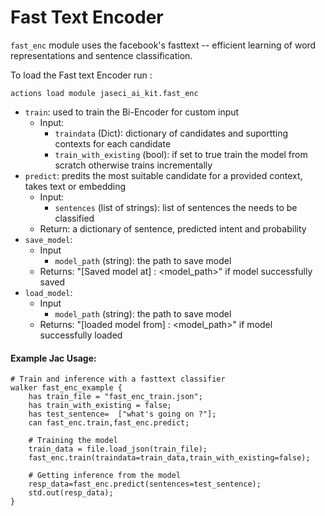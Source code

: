
# Fast Text Encoder
`fast_enc` module uses the facebook's fasttext -- efficient learning of word representations and sentence classification.



To load the Fast text Encoder run :

```
actions load module jaseci_ai_kit.fast_enc
```

* `train`: used to train the Bi-Encoder for custom input
    * Input:
        * `traindata` (Dict): dictionary of candidates and suportting contexts for each candidate
        * `train_with_existing` (bool): if set to true train the model from scratch otherwise trains incrementally
* `predict`: predits the most suitable candidate for a provided context, takes text or embedding
    * Input:
        * `sentences` (list of strings): list of sentences the needs to be classified
    * Return: a dictionary of sentence, predicted intent and probability
* `save_model`:
    * Input
        * `model_path` (string): the path to save model
    * Returns: "[Saved model at] : <model_path>" if model successfully saved
* `load_model`:
    * Input
        * `model_path` (string): the path to save model
    * Returns: "[loaded model from] : <model_path>" if model successfully loaded
#### Example Jac Usage:
```jac
# Train and inference with a fasttext classifier
walker fast_enc_example {
    has train_file = "fast_enc_train.json";
    has train_with_existing = false;
    has test_sentence=  ["what's going on ?"];
    can fast_enc.train,fast_enc.predict;

    # Training the model
    train_data = file.load_json(train_file);
    fast_enc.train(traindata=train_data,train_with_existing=false);

    # Getting inference from the model
    resp_data=fast_enc.predict(sentences=test_sentence);
    std.out(resp_data);
}
```


